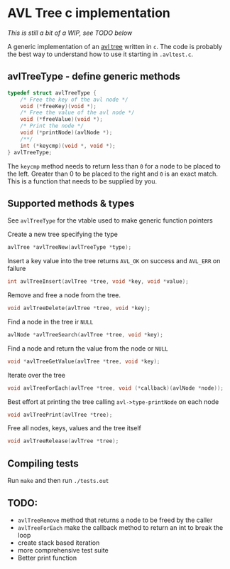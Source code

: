 # AVL Tree c implementation

_This is still a bit of a WIP, see TODO below_

A generic implementation of an [avl tree](https://en.wikipedia.org/wiki/AVL_tree) written in `c`.
The code is probably the best way to understand how to use it starting in `.avltest.c`.

## avlTreeType - define generic methods
```c
typedef struct avlTreeType {
    /* Free the key of the avl node */
    void (*freeKey)(void *);
    /* Free the value of the avl node */
    void (*freeValue)(void *);
    /* Print the node */
    void (*printNode)(avlNode *);
    /**/
    int (*keycmp)(void *, void *);
} avlTreeType;
```

The `keycmp` method needs to return less than `0` for a node to be placed to
the left. Greater than 0 to be placed to the right and `0` is an exact match.
This is a function that needs to be supplied by you.

## Supported methods & types
See `avlTreeType` for the vtable used to make generic function pointers

Create a new tree specifying the type
```c
avlTree *avlTreeNew(avlTreeType *type);
```

Insert a key value into the tree returns `AVL_OK` on success
and `AVL_ERR` on failure
```c
int avlTreeInsert(avlTree *tree, void *key, void *value);
```

Remove and free a node from the tree.
```c
void avlTreeDelete(avlTree *tree, void *key);
```

Find a node in the tree ir `NULL`
```c
avlNode *avlTreeSearch(avlTree *tree, void *key);
```

Find a node and return the value from the node or `NULL`
```c
void *avlTreeGetValue(avlTree *tree, void *key);
```

Iterate over the tree
```c
void avlTreeForEach(avlTree *tree, void (*callback)(avlNode *node));
```

Best effort at printing the tree calling `avl->type-printNode` on each node
```c
void avlTreePrint(avlTree *tree);
```

Free all nodes, keys, values and the tree itself
```c
void avlTreeRelease(avlTree *tree);
```

## Compiling tests

Run `make` and then run `./tests.out`

## TODO:
- `avlTreeRemove` method that returns a node to be freed by the caller
- `avlTreeForEach` make the callback method to return an int to break the loop
- create stack based iteration
- more comprehensive test suite
- Better print function

